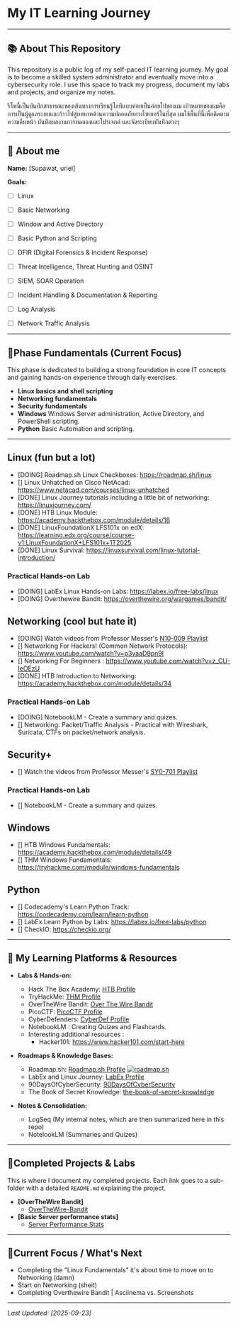 # My IT Learning Journey

---

## 📚 About This Repository

This repository is a public log of my self-paced IT learning journey. My goal is to become a skilled system administrator and eventually move into a cybersecurity role. I use this space to track my progress, document my labs and projects, and organize my notes.

รีโพนี้เป็นบันทึกสาธารณะของเส้นทางการเรียนรู้ไอทีแบบค่อยเป็นค่อยไปของผม เป้าหมายของผมคือการเป็นผู้ดูแลระบบและก้าวไปสู่บทบาทด้านความปลอดภัยทางไซเบอร์ในที่สุด ผมใช้พื้นที่นี้เพื่อติดตามความคืบหน้า บันทึกผลงานการทดลองและโปรเจกต์ และจัดระเบียบบันทึกต่างๆ

---

## 👥 About me

**Name:** [Supawat, uriel]

**Goals:**
- [ ] Linux
- [ ] Basic Networking
- [ ] Window and Active Directory
- [ ] Basic Python and Scripting
- [ ] DFIR (Digital Forensics & Incident Response)
- [ ] Threat Intelligence, Threat Hunting and OSINT

- [ ] SIEM, SOAR Operation
- [ ] Incident Handling & Documentation & Reporting
- [ ] Log Analysis
- [ ] Network Traffic Analysis


---

## 🎯Phase Fundamentals (Current Focus)

This phase is dedicated to building a strong foundation in core IT concepts and gaining hands-on experience through daily exercises.

- **Linux basics and shell scripting**
- **Networking fundamentals**
- **Security fundamentals**
- **Windows** Windows Server administration, Active Directory, and PowerShell scripting.
- **Python** Basic Automation and scripting.

---

## Linux (fun but a lot)
- [DOING] Roadmap.sh Linux Checkboxes: https://roadmap.sh/linux
- [] Linux Unhatched on Cisco NetAcad: https://www.netacad.com/courses/linux-unhatched
- [DONE] Linux Journey tutorials including a little bit of networking: https://linuxjourney.com/
- [DONE] HTB Linux Module: https://academy.hackthebox.com/module/details/18
- [DONE] LinuxFoundationX LFS101x on edX: https://learning.edx.org/course/course-v1:LinuxFoundationX+LFS101x+1T2025
- [DONE] Linux Survival: https://linuxsurvival.com/linux-tutorial-introduction/

### Practical Hands-on Lab
- [DOING] LabEx Linux Hands-on Labs: https://labex.io/free-labs/linux
- [DOING] Overthewire Bandit: https://overthewire.org/wargames/bandit/

## Networking (cool but hate it)
- [DOING] Watch videos from Professor Messer's [N10-009 Playlist](https://youtube.com/playlist?list=PLG49S3nxzAnl_tQe3kvnmeMid0mjF8Le8&si=3rUsqmrdsNK3izh6)
- [] Networking For Hackers! (Common Network Protocols): https://www.youtube.com/watch?v=p3vaaD9pn9I
- [] Networking For Beginners : https://www.youtube.com/watch?v=z_CU-IeOEzU
- [DONE] HTB Introduction to Networking: https://academy.hackthebox.com/module/details/34

### Practical Hands-on Lab
- [DOING] NotebookLM - Create a summary and quizes.
- [] Networking: Packet/Traffic Analysis - Practical with Wireshark, Suricata, CTFs on packet/network analysis.

## Security+
- [] Watch the videos from Professor Messer's [SY0-701 Playlist](https://www.youtube.com/watch?v=KiEptGbnEBc&list=PLG49S3nxzAnl4QDVqK-hOnoqcSKEIDDuv)

### Practical Hands-on Lab
- [] NotebookLM - Create a summary and quizes.

## Windows
- [] HTB Windows Fundamentals: https://academy.hackthebox.com/module/details/49
- [] THM Windows Fundamentals: https://tryhackme.com/module/windows-fundamentals

## Python
- [] Codecademy's Learn Python Track: https://codecademy.com/learn/learn-python
- [] LabEx Learn Python by Labs: https://labex.io/free-labs/python
- [] CheckIO: https://checkio.org/

---

## 📘 My Learning Platforms & Resources

* **Labs & Hands-on:**
    * Hack The Box Academy: [HTB Profile](https://app.hackthebox.com/profile/#2566537)
    * TryHackMe: [THM Profile](https://tryhackme.com/p/poseidon.smash)
    * OverTheWire Bandit: [Over The Wire Bandit](OverTheWire-Bandit/README.md)
    * PicoCTF: [PicoCTF Profile](https://play.picoctf.org/users/urielbyte)
    * CyberDefenders: [CyberDef Profile](https://cyberdefenders.org/p/poseidon.smash)
    * NotebookLM : Creating Quizes and Flashcards.
    * Interesting additional resources :
        - Hacker101: https://www.hacker101.com/start-here

* **Roadmaps & Knowledge Bases:**
    * Roadmap.sh: [Roadmap.sh Profile](https://roadmap.sh/u/urielbyte)
    [![roadmap.sh](https://roadmap.sh/card/tall/68a1ad2ddb704a26333adc9f?variant=dark)](https://roadmap.sh)
    * LabEx and Linux Journey: [LabEx Profile](https://labex.io/users/uriel0byte-11746032)
    * 90DaysOfCyberSecurity: [90DaysOfCyberSecurity](https://github.com/farhanashrafdev/90DaysOfCyberSecurity/tree/main)
    * The Book of Secret Knowledge: [the-book-of-secret-knowledge](https://github.com/trimstray/the-book-of-secret-knowledge?tab=readme-ov-file#manualshowtostutorials-toc)

* **Notes & Consolidation:**
    * LogSeq (My internal notes, which are then summarized here in this repo)
    * NotelookLM (Summaries and Quizes)

---

## 📌Completed Projects & Labs

This is where I document my completed projects. Each link goes to a sub-folder with a detailed `README.md` explaining the project.

* **[OverTheWire Bandit]**
    * [OverTheWire-Bandit](https://github.com/uriel0byte/IT-Learning-Journey-urielbyte/tree/349290b39cfe31958dff95c35743dc00c8a55847/OverTheWire-Bandit)
* **[Basic Server performance stats]**
    * [Server Performance Stats](https://github.com/uriel0byte/Bash-Labs/tree/main/Server-Status.sh)

---

## 📌Current Focus / What's Next

-   Completing the "Linux Fundamentals" it's about time to move on to Networking (damn)
-   Start on Networking (sheit)
-   Completing Overthewire Bandit | Asciinema vs. Screenshots

---

_Last Updated: [2025-09-23]_
